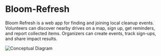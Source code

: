 # Bloom-Refresh
Bloom Refresh is a web app for finding and joining local cleanup events. Volunteers can discover nearby drives on a map, sign up, get reminders, and report collected items. Organizers can create events, track sign-ups, and share impact results.

![Conceptual Diagram](https://github.com/user-attachments/assets/3ab68ccd-d6c0-42cd-b477-e0631d0e0f44)
